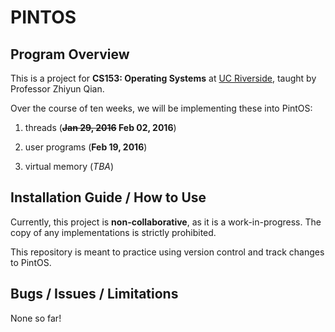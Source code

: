PINTOS
======================

Program Overview
-----------------
This is a project for **CS153: Operating Systems** at [UC Riverside](http://ucr.edu), taught by Professor Zhiyun Qian.

Over the course of ten weeks, we will be implementing these into PintOS:

1. threads (**~~Jan 29, 2016~~ Feb 02, 2016**)

2. user programs (**Feb 19, 2016**)

3. virtual memory (*TBA*)

Installation Guide / How to Use
-------------------------------
Currently, this project is **non-collaborative**, as it is a work-in-progress. The copy of any implementations is strictly prohibited.

This repository is meant to practice using version control and track changes to PintOS.

Bugs / Issues / Limitations
---------------------------
None so far!
